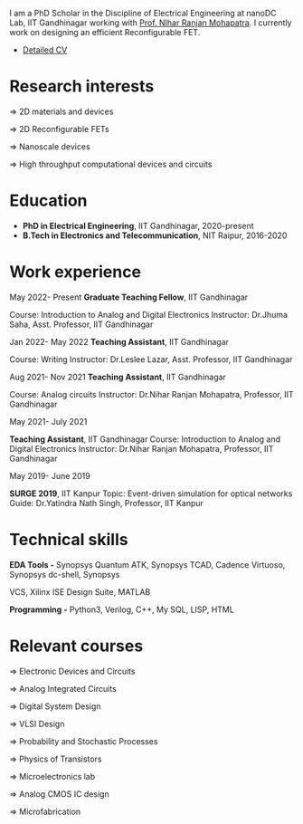I am a PhD Scholar in the Discipline of Electrical Engineering at nanoDC Lab, IIT Gandhinagar working with [Prof. NIhar Ranjan Mohapatra](https://iitgn.ac.in/faculty/ee/fac-nihar). I currently work on designing an efficient Reconfigurable FET.
* [Detailed CV](https://drive.google.com/file/d/1D6B174anZdK0CyChXLqFc-WIMe4AHl98/view?usp=sharing)


Research interests
======
⇒ 2D materials and devices

⇒ 2D Reconfigurable FETs

⇒ Nanoscale devices

⇒ High throughput computational devices and circuits

Education
======
* **PhD in Electrical Engineering**, IIT Gandhinagar, 2020-present
* **B.Tech in Electronics and Telecommunication**, NIT Raipur, 2016-2020 
  
Work experience
======
May 2022-
Present  **Graduate Teaching Fellow**, IIT Gandhinagar

Course: Introduction to Analog and Digital Electronics
Instructor: Dr.Jhuma Saha, Asst. Professor, IIT Gandhinagar

Jan 2022-
May 2022 **Teaching Assistant**, IIT Gandhinagar

Course: Writing
Instructor: Dr.Leslee Lazar, Asst. Professor, IIT Gandhinagar

Aug 2021-
Nov 2021 **Teaching Assistant**, IIT Gandhinagar

Course: Analog circuits
Instructor: Dr.Nihar Ranjan Mohapatra, Professor, IIT Gandhinagar

May 2021-
July 2021

**Teaching Assistant**, IIT Gandhinagar
Course: Introduction to Analog and Digital Electronics
Instructor: Dr.Nihar Ranjan Mohapatra, Professor, IIT Gandhinagar

May 2019-
June 2019

**SURGE 2019**, IIT Kanpur
Topic: Event-driven simulation for optical networks
Guide: Dr.Yatindra Nath Singh, Professor, IIT Kanpur

Technical skills
======
**EDA Tools -** Synopsys Quantum ATK, Synopsys TCAD, Cadence Virtuoso, Synopsys dc-shell, Synopsys

VCS, Xilinx ISE Design Suite, MATLAB

**Programming -** Python3, Verilog, C++, My SQL, LISP, HTML

Relevant courses
======
⇒ Electronic Devices and Circuits

⇒ Analog Integrated Circuits

⇒ Digital System Design

⇒ VLSI Design

⇒ Probability and Stochastic Processes

⇒ Physics of Transistors

⇒ Microelectronics lab

⇒ Analog CMOS IC design

⇒ Microfabrication
